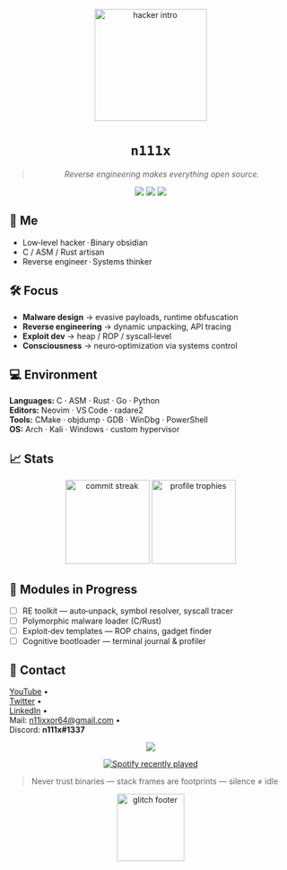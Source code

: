 <!-- ────────────────────────────  BANNER  ─────────────────────────────── -->
<p align="center">
  <!-- GIF animado principal (puedes reemplazar la URL por otro GIF de GIPHY) -->
  <img src="https://media3.giphy.com/media/v1.Y2lkPTc5MGI3NjExMTgyNnlhbnFyYnQwd3J4aXRuMWVkMGlleXgyNTlieTh6bzVjMHA2bSZlcD12MV9pbnRlcm5hbF9naWZfYnlfaWQmY3Q9Zw/YN96HMixmb0IGgefiI/giphy.gif" height="200" alt="hacker intro"/>
</p>

<h1 align="center"><code>n111x</code></h1>
<blockquote align="center"><em>Reverse engineering makes everything open source.</em></blockquote>

<!-- ────────────────────────────  BADGES  ─────────────────────────────── -->
<p align="center">
  <!-- Todas estas “shields” consumen la API pública de GitHub (muy estable) -->
  <img src="https://img.shields.io/github/followers/N111X?label=Followers&color=00FF95&style=flat-square"/>
  <img src="https://img.shields.io/github/stars/N111X?label=Stars&color=00FF95&style=flat-square"/>
  <img src="https://img.shields.io/github/commit-activity/m/N111X?label=Commits%20(last%2030d)&color=00FF95&style=flat-square"/>
</p>

<!-- ────────────────────────────  IDENTITY  ───────────────────────────── -->
## 🧠 Me
- Low‑level hacker · Binary obsidian  
- C / ASM / Rust artisan  
- Reverse engineer · Systems thinker  

<!-- ────────────────────────────  FOCUS  ──────────────────────────────── -->
## 🛠 Focus
- **Malware design** → evasive payloads, runtime obfuscation  
- **Reverse engineering** → dynamic unpacking, API tracing  
- **Exploit dev** → heap / ROP / syscall‑level  
- **Consciousness** → neuro‑optimization via systems control  

<!-- ────────────────────────────  ENVIRONMENT  ────────────────────────── -->
## 💻 Environment
**Languages:** C · ASM · Rust · Go · Python  
**Editors:** Neovim · VS Code · radare2  
**Tools:** CMake · objdump · GDB · WinDbg · PowerShell  
**OS:** Arch · Kali · Windows · custom hypervisor  

<!-- ────────────────────────────  STATS  ──────────────────────────────── -->
## 📈 Stats
<p align="center">
  <!-- Commit streak — Servidor estable (demolab) -->
  <img src="https://streak-stats.demolab.com/?user=N111X&theme=dark&hide_border=true" height="150" alt="commit streak"/>
  <!-- Trofeos de GitHub — Muy poco downtime -->
  <img src="https://github-profile-trophy.vercel.app/?username=N111X&theme=onedark&no-frame=true&column=3&margin-w=10" height="150" alt="profile trophies"/>
</p>

<!--  Si prefieres ocultar cualquier tarjeta, comenta la línea correspondiente  -->

<!-- ────────────────────────────  MODULES  ────────────────────────────── -->
## 🧩 Modules in Progress
- [ ] RE toolkit — auto‑unpack, symbol resolver, syscall tracer  
- [ ] Polymorphic malware loader (C/Rust)  
- [ ] Exploit‑dev templates — ROP chains, gadget finder  
- [ ] Cognitive bootloader — terminal journal & profiler  

<!-- ────────────────────────────  CONTACT  ────────────────────────────── -->
## 📡 Contact
[YouTube](https://www.youtube.com/@NIX-l3v)  •  
[Twitter](https://x.com/N1IX_D)  •  
[LinkedIn](https://www.linkedin.com/in/synixd/)  •  
Mail: <a href="mailto:n11ixxor64@gmail.com">n11ixxor64@gmail.com</a>  •  
Discord: **n111x#1337**

<!-- ────────────────────────────  MUSIC  ──────────────────────────────── -->
<!-- Si en algún momento el badge de Spotify se cae, comenta la línea y listo -->
<p align="center">
  <img src="https://img.shields.io/badge/Spotify-Now%20Hacking-green?logo=spotify&logoColor=black&labelColor=111111&color=00FF95&style=flat-square"/>
  <div align="center">
  <a href="https://open.spotify.com/user/31p7gtifiqew6q5kkcn7gzk4owae">
    <img src="https://spotify-recently-played-readme.vercel.app/api?user=31p7gtifiqew6q5kkcn7gzk4owae&count=5&unique=false" alt="Spotify recently played"  />
  </a>
</div>
</p>

<!-- ────────────────────────────  NOTES  ──────────────────────────────── -->
> Never trust binaries — stack frames are footprints — silence ≠ idle  

<!-- ────────────────────────────  FOOTER  ─────────────────────────────── -->
<p align="center">
  <!-- GIF decorativo de pie de página (cámbialo a tu gusto) -->
  <img src="https://media.giphy.com/media/xUPGcEliCc7bETyfO8/giphy.gif" height="120" alt="glitch footer"/>
</p>

